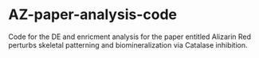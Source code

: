 # AZ-paper-analysis-code
Code for the DE and enricment analysis for the paper entitled Alizarin Red perturbs skeletal patterning and biomineralization via Catalase inhibition.
